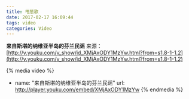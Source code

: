 ```yaml
---
title: 甩葱歌
date: 2017-02-17 16:09:44
tags: video
categories: Video
---
```

**来自斯堪的纳维亚半岛的芬兰民谣**
来源：[http://v.youku.com/v_show/id_XMjAxODY1MzYw.html?from=s1.8-1-1.2](http://v.youku.com/v_show/id_XMjAxODY1MzYw.html?from=s1.8-1-1.2)
<!--more-->

{% media video %}
- name: "来自斯堪的纳维亚半岛的芬兰民谣"
  url: http://player.youku.com/embed/XMjAxODY1MzYw
{% endmedia %}
